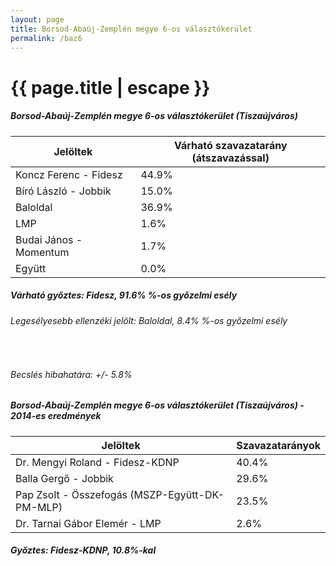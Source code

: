 ```yaml
---
layout: page
title: Borsod-Abaúj-Zemplén megye 6-os választókerület
permalink: /baz6
---
```


<h1 class="page-title">{{ page.title | escape }}</h1>

<div class="section">
    <div class="row">
          <div class="col s12">
		  <h5>Borsod-Abaúj-Zemplén megye 6-os választókerület (Tiszaújváros)</h5>
            <table class="responsive-table">
              <thead>
                <tr>
                    <th>Jelöltek</th>
                    <th>Várható szavazatarány (átszavazással)</th>
                </tr>
              </thead>
              <tbody>
             <tr>
                  <td>Koncz Ferenc - Fidesz</td>
				  <td id="id_fidesz">44.9% </td>
			</tr>
			<tr><td>Bíró László - Jobbik</td><td id="id_jobbik">15.0% </td></tr>
<tr>
                  <td>Baloldal</td>
				  <td id="id_baloldal">36.9% </td>
			</tr>
			<tr>
                  <td>LMP</td>
				  <td id="lmp">1.6% </td>
			</tr>
			<tr>
				  <td>Budai János - Momentum</td>
				  <td id="momentum">1.7% </td>
			</tr>
<tr>
<td>Együtt</td>
<td id="egyutt">0.0% </td>
</tr>                
              </tbody>
            </table>
			<h5>Várható győztes: <span id="gyoztes">Fidesz, </span><span id="esely">91.6% </span><span>%-os győzelmi esély</span></h5>
			<h6>Legesélyesebb ellenzéki jelölt: <span id="masodik">Baloldal, </span><span id="esely2">8.4% </span><span>%-os győzelmi esély</span></h6>
			<br/>
			<h6>Becslés hibahatára: +/- 5.8%</h6>
          </div>
    </div>
</div>

<div class="section">
    <div class="row">
          <div class="col s12">
		  <h5>Borsod-Abaúj-Zemplén megye 6-os választókerület (Tiszaújváros) - 2014-es eredmények</h5>
            <table class="responsive-table">
              <thead>
                <tr>
                    <th>Jelöltek</th>
                    <th>Szavazatarányok</th>
                </tr>
              </thead>
              <tbody>
			  <tr>
                  <td>Dr. Mengyi Roland - Fidesz-KDNP</td>
				  <td>40.4%</td>
			  </tr>
			  <tr>
			      <td>Balla Gergő - Jobbik</td>
				  <td>29.6%</td>
			  </tr>
			  <tr>
				  <td>Pap Zsolt - Összefogás (MSZP-Együtt-DK-PM-MLP)</td>
				  <td>23.5%</td>
			</tr>
			<tr>
				  <td>Dr. Tarnai Gábor Elemér - LMP</td>
				  <td>2.6%</td>
			</tr>                
              </tbody>
            </table>
			<h5>Győztes: Fidesz-KDNP, 10.8%-kal</h5>
          </div>
    </div>
</div>
